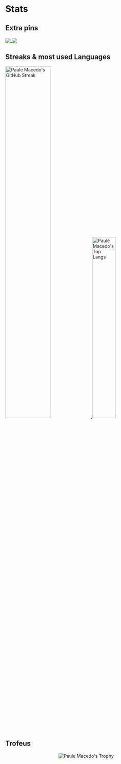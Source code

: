 # Stats

## Extra pins
<a href="https://github.com/anuraghazra/github-readme-stats">
  <img align="center" src="https://github-readme-stats.vercel.app/api/pin/?username=paulemacedo&repo=archemy&theme=tokyonight" />
</a>
<a href="https://github.com/anuraghazra/convoychat">
  <img align="center" src="https://github-readme-stats.vercel.app/api/pin/?username=paulemacedo&repo=dotfiles&theme=tokyonight" />
</a>

## Streaks & most used Languages 
<a href="https://github-readme-streak-stats.herokuapp.com/?user=paulemacedo&theme=nightowl">
  <img alt="Paule Macedo's GitHub Streak" width="53%" src="https://github-readme-streak-stats.herokuapp.com/?user=paulemacedo&theme=nightowl">
</a>
<a href="https://github-readme-stats.vercel.app/api/top-langs?username=paulemacedo&theme=nightowl&show_icons=true&locale=en&layout=compact">
  <img alt="Paule Macedo's Top Langs" width="38%" src="https://github-readme-stats.vercel.app/api/top-langs?username=paulemacedo&theme=nightowl&show_icons=true&locale=en&layout=compact">
</a>

## Trofeus
  <div align="center">
      <img alt="Paule Macedo's Trophy" src="https://github-profile-trophy.vercel.app/?username=paulemacedo&theme=tokyonight&column=-1">
  </div>